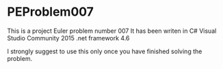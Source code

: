 PEProblem007
============
This is a project Euler problem number 007
It has been writen in 
C#
Visual Studio Community 2015
.net framework 4.6

I strongly suggest to use this only once you have  finished solving the problem.